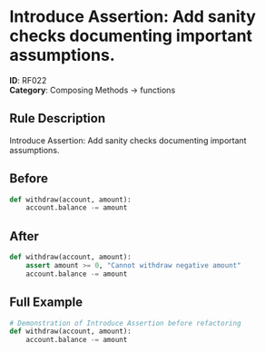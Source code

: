 # Introduce Assertion: Add sanity checks documenting important assumptions.

**ID**: RF022  
**Category**: Composing Methods → functions

## Rule Description
Introduce Assertion: Add sanity checks documenting important assumptions.

## Before
```python
def withdraw(account, amount):
    account.balance -= amount
```

## After  
```python
def withdraw(account, amount):
    assert amount >= 0, "Cannot withdraw negative amount"
    account.balance -= amount
```

## Full Example
```python
# Demonstration of Introduce Assertion before refactoring
def withdraw(account, amount):
    account.balance -= amount
```
